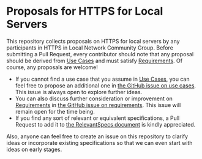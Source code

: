# Proposals for HTTPS for Local Servers

This repository collects proposals on HTTPS for local servers by any participants in HTTPS in Local Network Community Group.
Before submitting a Pull Request, every contributor should note that any proposal should be derived from [Use Cases](https://github.com/httpslocal/usecases/blob/master/UseCases.md) and must satisfy [Requirements](https://github.com/httpslocal/usecases/blob/master/Requirements.md). Of course, any proposals are welcome!

- If you cannot find a use case that you assume in [Use Cases](https://github.com/httpslocal/usecases/blob/master/UseCases.md), you can feel free to propose an additional one in [the GitHub issue on use cases](https://github.com/httpslocal/usecases/issues/1). This issue is always open to explore further ideas.
- You can also discuss further consideration or improvement on [Requirements](https://github.com/httpslocal/usecases/blob/master/Requirements.md) in [the GitHub issue on requirements](https://github.com/httpslocal/usecases/issues/4). This issue will remain open for the time being.
- If you find any sort of relevant or equivalent specifications, a Pull Request to add it to [the RelevantSpecs document](https://github.com/httpslocal/usecases/blob/master/RelevantSpecs.md) is kindly appreciated.

Also, anyone can feel free to create an issue on this repository to clarify ideas or incorporate existing specifications so that we can even start with ideas on early stages.
